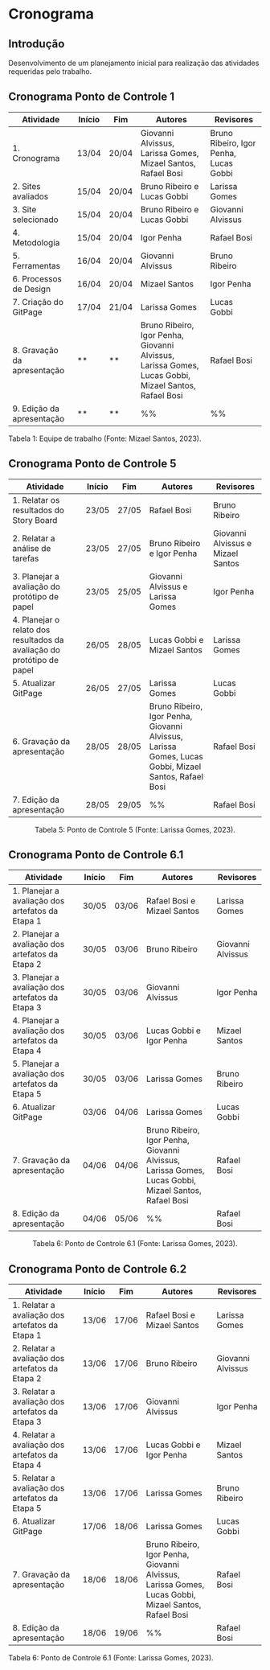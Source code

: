 # Cronograma

## Introdução

  Desenvolvimento de um planejamento inicial para realização das atividades requeridas pelo trabalho.

## Cronograma Ponto de Controle 1
| Atividade | Início | Fim | Autores | Revisores |
|-----------|---------|---------|---------|-----------|
| 1. Cronograma | 13/04  | 20/04 | Giovanni Alvissus, Larissa Gomes, Mizael Santos, Rafael Bosi | Bruno Ribeiro, Igor Penha, Lucas Gobbi |
| 2. Sites avaliados | 15/04 | 20/04 | Bruno Ribeiro e Lucas Gobbi | Larissa Gomes |
| 3. Site selecionado | 15/04 | 20/04 | Bruno Ribeiro e Lucas Gobbi | Giovanni Alvissus |
| 4. Metodologia | 15/04 | 20/04 | Igor Penha | Rafael Bosi |
| 5. Ferramentas | 16/04 | 20/04 | Giovanni Alvissus | Bruno Ribeiro |
| 6. Processos de Design | 16/04 | 20/04 | Mizael Santos | Igor Penha |
| 7. Criação do GitPage | 17/04 | 21/04 | Larissa Gomes | Lucas Gobbi |
| 8. Gravação da apresentação | ** | ** | Bruno Ribeiro, Igor Penha, Giovanni Alvissus, Larissa Gomes, Lucas Gobbi, Mizael Santos, Rafael Bosi| Rafael Bosi |
| 9. Edição da apresentação | ** | ** | %% | %% |
<div>
<p text-align:"center"> Tabela 1: Equipe de trabalho (Fonte: Mizael Santos, 2023).</p>
</div>

## Cronograma Ponto de Controle 5
| Atividade | Início | Fim | Autores | Revisores |
|-----------|---------|---------|---------|-----------|
| 1. Relatar os resultados do Story Board | 23/05 | 27/05 | Rafael Bosi | Bruno Ribeiro |
| 2. Relatar a análise de tarefas | 23/05 | 27/05 | Bruno Ribeiro e Igor Penha | Giovanni Alvissus e Mizael Santos |
| 3. Planejar a avaliação do protótipo de papel | 23/05 | 25/05 | Giovanni Alvissus e Larissa Gomes | Igor Penha |
| 4. Planejar o relato dos resultados da avaliação do protótipo de papel | 26/05 | 28/05 | Lucas Gobbi e Mizael Santos | Larissa Gomes |
| 5. Atualizar GitPage | 26/05 | 27/05 | Larissa Gomes | Lucas Gobbi |
| 6. Gravação da apresentação | 28/05 | 28/05 | Bruno Ribeiro, Igor Penha, Giovanni Alvissus, Larissa Gomes, Lucas Gobbi, Mizael Santos, Rafael Bosi| Rafael Bosi |
| 7. Edição da apresentação | 28/05 | 29/05 | %% | Rafael Bosi |
<div style="text-align: center">
<p> Tabela 5: Ponto de Controle 5 (Fonte: Larissa Gomes, 2023).</p>
</div>


## Cronograma Ponto de Controle 6.1
| Atividade | Início | Fim | Autores | Revisores |
|-----------|---------|---------|---------|-----------|
| 1. Planejar a avaliação dos artefatos da Etapa 1 | 30/05 | 03/06 | Rafael Bosi e Mizael Santos| Larissa Gomes |
| 2. Planejar a avaliação dos artefatos da Etapa 2 | 30/05 | 03/06 | Bruno Ribeiro | Giovanni Alvissus |
| 3. Planejar a avaliação dos artefatos da Etapa 3 | 30/05 | 03/06 | Giovanni Alvissus | Igor Penha |
| 4. Planejar a avaliação dos artefatos da Etapa 4 | 30/05 | 03/06 | Lucas Gobbi e Igor Penha | Mizael Santos |
| 5. Planejar a avaliação dos artefatos da Etapa 5 | 30/05 | 03/06 | Larissa Gomes | Bruno Ribeiro |
| 6. Atualizar GitPage | 03/06 | 04/06 | Larissa Gomes | Lucas Gobbi |
| 7. Gravação da apresentação | 04/06 | 04/06 | Bruno Ribeiro, Igor Penha, Giovanni Alvissus, Larissa Gomes, Lucas Gobbi, Mizael Santos, Rafael Bosi| Rafael Bosi |
| 8. Edição da apresentação | 04/06 | 05/06 | %% | Rafael Bosi |
<div style="text-align: center">
<p> Tabela 6: Ponto de Controle 6.1 (Fonte: Larissa Gomes, 2023).</p>
</div>

## Cronograma Ponto de Controle 6.2
| Atividade | Início | Fim | Autores | Revisores |
|-----------|---------|---------|---------|-----------|
| 1. Relatar a avaliação dos artefatos da Etapa 1 | 13/06 | 17/06 | Rafael Bosi e Mizael Santos| Larissa Gomes |
| 2. Relatar a avaliação dos artefatos da Etapa 2 | 13/06 | 17/06 | Bruno Ribeiro | Giovanni Alvissus |
| 3. Relatar a avaliação dos artefatos da Etapa 3 | 13/06 | 17/06 | Giovanni Alvissus | Igor Penha |
| 4. Relatar a avaliação dos artefatos da Etapa 4 | 13/06 | 17/06 | Lucas Gobbi e Igor Penha | Mizael Santos |
| 5. Relatar a avaliação dos artefatos da Etapa 5 | 13/06 | 17/06 | Larissa Gomes | Bruno Ribeiro |
| 6. Atualizar GitPage | 17/06 | 18/06 | Larissa Gomes | Lucas Gobbi |
| 7. Gravação da apresentação | 18/06 | 18/06 | Bruno Ribeiro, Igor Penha, Giovanni Alvissus, Larissa Gomes, Lucas Gobbi, Mizael Santos, Rafael Bosi| Rafael Bosi |
| 8. Edição da apresentação | 18/06 | 19/06 | %% | Rafael Bosi |
<div >
    <p align:"center"> Tabela 6: Ponto de Controle 6.1 (Fonte: Larissa Gomes, 2023).</p>
</div>
